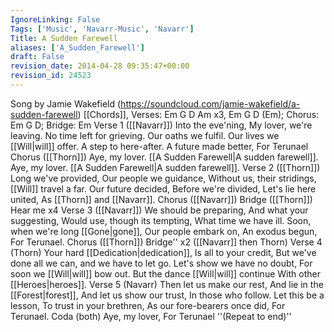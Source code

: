 ```yaml
---
IgnoreLinking: False
Tags: ['Music', 'Navarr-Music', 'Navarr']
Title: A Sudden Farewell
aliases: ['A_Sudden_Farewell']
draft: False
revision_date: 2014-04-28 09:35:47+00:00
revision_id: 24523
---
```


Song by Jamie Wakefield  (https://soundcloud.com/jamie-wakefield/a-sudden-farewell) 
[[Chords]], Verses: Em G D Am x3, Em G D (Em); Chorus: Em G D; Bridge: Em
Verse 1 ([[Navarr]])
Into the eve'ning,
My lover, we're leaving.
No time left for grieving.
Our oaths we fulfil.
Our lives we [[Will|will]] offer.
A step to here-after.
A future made better,
For Terunael
Chorus ([[Thorn]])
Aye, my lover. 
[[A Sudden Farewell|A sudden farewell]].
Aye, my lover. 
[[A Sudden Farewell|A sudden farewell]].
Verse 2 ([[Thorn]])
Long we've provided,
Our people we guidance,
Without us, their stridings,
[[Will]] travel a far.
Our future decided, 
Before we're divided,
Let's lie here united,
As [[Thorn]] and [[Navarr]].
Chorus ([[Navarr]])
Bridge ([[Thorn]])
Hear me x4
Verse 3 ([[Navarr]])
We should be preparing,
And what your suggesting,
Would use, though its tempting, 
What time we have ill.
Soon, when we're long [[Gone|gone]],
Our people embark on,
An exodus begun,
For Terunael.
Chorus ([[Thorn]])
Bridge'' x2 ([[Navarr]] then Thorn)
Verse 4 (Thorn)
Your hard [[Dedication|dedication]],
Is all to your credit,
But we've done all we can,
and we have to let go.
Let's show we have no doubt,
For soon we [[Will|will]] bow out.
But the dance [[Will|will]] continue
With other [[Heroes|heroes]].
Verse 5 (Navarr)
Then let us make our rest,
And lie in the [[Forest|forest]],
And let us show our trust,
In those who follow.
Let this be a lesson,
To trust in your brethren,
As our fore-bearers once did,
For Terunael.
Coda (both)
Aye, my lover,
For Terunael
''(Repeat to end)''